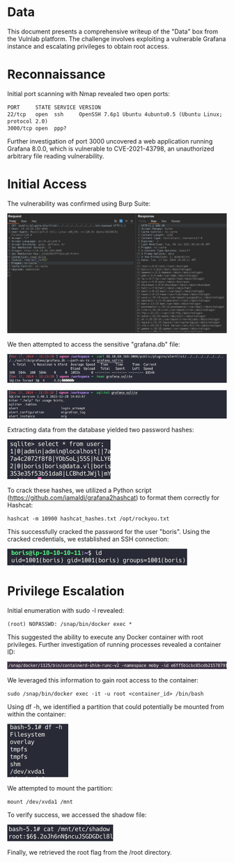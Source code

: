 # Data

This document presents a comprehensive writeup of the "Data" box from the Vulnlab platform. The challenge involves exploiting a vulnerable Grafana instance and escalating privileges to obtain root access.

# Reconnaissance

Initial port scanning with Nmap revealed two open ports:

```
PORT     STATE SERVICE VERSION
22/tcp   open  ssh     OpenSSH 7.6p1 Ubuntu 4ubuntu0.5 (Ubuntu Linux; protocol 2.0)
3000/tcp open  ppp?
```

Further investigation of port 3000 uncovered a web application running Grafana 8.0.0, which is vulnerable to CVE-2021-43798, an unauthorized arbitrary file reading vulnerability.

# Initial Access

The vulnerability was confirmed using Burp Suite: 

![Burp Suite Confirmation](Images/20241217112043.png)

We then attempted to access the sensitive "grafana.db" file: 

![Accessing grafana.db](Images/20241217112426.png)

![Accessing grafana.db](Images/20241217112608.png)

Extracting data from the database yielded two password hashes:

![Extracted Hashes](Images/20241217112628.png)

To crack these hashes, we utilized a Python script (https://github.com/iamaldi/grafana2hashcat) to format them correctly for Hashcat:

```
hashcat -m 10900 hashcat_hashes.txt /opt/rockyou.txt
```

This successfully cracked the password for the user "boris". Using the cracked credentials, we established an SSH connection: 

![SSH Connection](Images/20241217115336.png)

# Privilege Escalation
Initial enumeration with sudo -l revealed:

```
(root) NOPASSWD: /snap/bin/docker exec *
```

This suggested the ability to execute any Docker container with root privileges. Further investigation of running processes revealed a container ID: 

![Running Processes](Images/20241217120215.png)

We leveraged this information to gain root access to the container:

```
sudo /snap/bin/docker exec -it -u root <container_id> /bin/bash
```

Using df -h, we identified a partition that could potentially be mounted from within the container: 

![Partition Identification](Images/20241217120507.png)

We attempted to mount the partition:

```
mount /dev/xvda1 /mnt
```

To verify success, we accessed the shadow file:

![Shadow File Access](Images/20241217120742.png)

Finally, we retrieved the root flag from the /root directory.
